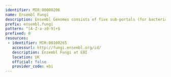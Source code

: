 ```yaml
---
identifier: MIR:00000206
name: Ensembl Fungi
description: Ensembl Genomes consists of five sub-portals (for bacteria, protists, fungi, plants and invertebrate metazoa) designed to complement the availability of vertebrate genomes in Ensembl. This collection is concerned with fungal genomes.
prefix: ensembl.fungi
pattern: ^[A-Z-a-z0-9]+$
prefixed: 0
resources:
 - identifier: MIR:00100265
   accessurl: http://fungi.ensembl.org/id/
   description: Enzembl Fungi at EBI
   location: UK
   official: false
   provider_code: ebi
---
```

